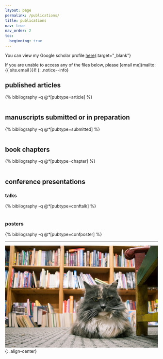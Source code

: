 ```yaml
---
layout: page
permalink: /publications/
title: publications
nav: true
nav_order: 2
toc:
  beginning: true
---
```


<!-- _pages/publications.md -->

You can view my Google scholar profile [here](https://scholar.google.com/citations?user=GjpdpusAAAAJ&hl=en){:target="\_blank"}

If you are unable to access any of the files below, please [email me](mailto:{{ site.email }})!
{: .notice--info}

## published articles

<div class="publications">
{% bibliography -q @*[pubtype=article] %}
</div>

<br>

## manuscripts submitted or in preparation

<div class="publications">
{% bibliography -q @*[pubtype=submitted] %}
</div>

<br>

## book chapters

<div class="publications">
{% bibliography -q @*[pubtype=chapter] %}
</div>

<br>

## conference presentations

### talks

<div class="publications">
{% bibliography -q @*[pubtype=conftalk] %}
</div>

<br>

### posters

<div class="publications">
{% bibliography -q @*[pubtype=confposter] %}
</div>

---

![Twice Told Stories, Seattle, WA, 8/21/17](/assets/img/Seattle2018-1.jpg){: .align-center}
